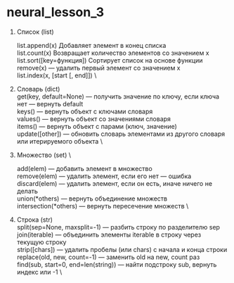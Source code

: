 # neural_lesson_3
1. Список (list)

    list.append(x)	Добавляет элемент в конец списка  \
    list.count(x)	Возвращает количество элементов со значением x  \
    list.sort([key=функция])	Сортирует список на основе функции  \
    remove(x) — удалить первый элемент со значением x  \
    list.index(x, [start [, end]])  \

2. Словарь (dict)  \
    get(key, default=None) — получить значение по ключу, если ключа нет — вернуть default  \
    keys() — вернуть объект с ключами словаря  \
    values() — вернуть объект со значениями словаря  \
    items() — вернуть объект с парами (ключ, значение)  \
    update([other]) — обновить словарь элементами из другого словаря или итерируемого объекта  \

3. Множество (set)  \

    add(elem) — добавить элемент в множество  \
    remove(elem) — удалить элемент, если его нет — ошибка  \
    discard(elem) — удалить элемент, если он есть, иначе ничего не делать  \
    union(*others) — вернуть объединение множеств  \
    intersection(*others) — вернуть пересечение множеств  \

4. Строка (str)  \
    split(sep=None, maxsplit=-1) — разбить строку по разделителю sep  \
    join(iterable) — объединить элементы iterable в строку через текущую строку  \
    strip([chars]) — удалить пробелы (или chars) с начала и конца строки  \
    replace(old, new, count=-1) — заменить old на new, count раз  \
    find(sub, start=0, end=len(string)) — найти подстроку sub, вернуть индекс или -1  \

